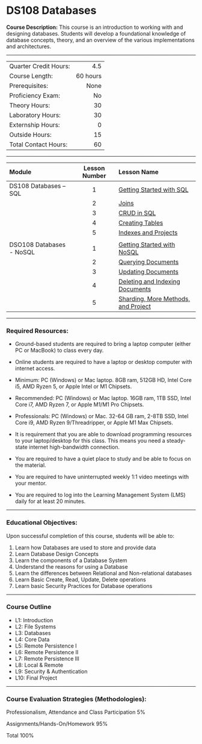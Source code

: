 # DS108 Databases

**Course Description:** This course is an introduction to working with and designing databases.  Students will develop a foundational knowledge of database concepts, theory, and an overview of the various implementations and architectures.  

<hr style="border: 0; height: 1px; background-image: linear-gradient(to right, rgba(0, 0, 0, 0), rgba(0, 0, 0, 0.75), rgba(0, 0, 0, 0));"/>

|                     |    |
|:---                 |---:|
|Quarter Credit Hours:|4.5|
|Course Length:       |60 hours|
|Prerequisites:       |None|
|Proficiency Exam:    |No|
|Theory Hours: 	      |30|
|Laboratory Hours:	  |30|
|Externship Hours:	  |0 |
|Outside Hours:	      |15|
|Total Contact Hours: |60|

<hr style="border: 0; height: 1px; background-image: linear-gradient(to right, rgba(0, 0, 0, 0), rgba(0, 0, 0, 0.75), rgba(0, 0, 0, 0));"/>

|Module                 |Lesson Number|Lesson Name|
|:---                   |:---:        |:---       |
|DS108 Databases – SQL  |1   | [Getting Started with SQL](SQL/DS108L1.ipynb)  |
|                       |2   | [Joins](SQL/DS108L2.ipynb)                |
|                       |3   | [CRUD in SQL ](SQL/DS108L3.ipynb)              |
|                       |4   | [Creating Tables](SQL/DS108L4.ipynb)|
|                       |5   | [Indexes and Projects](SQL/DS108L5.ipynb)      |
| | |
|DSO108 Databases - NoSQL |1   | [Getting Started with NoSQL](NoSQL/DS108NoSQLL1.ipynb)        | 
|                       |2   | [Querying Documents](NoSQL/DS108NoSQLL2.ipynb)       |
|                       |3   | [Updating Documents](NoSQL/DS108NoSQLL3.ipynb)   | 
|                       |4   | [Deleting and Indexing Documents](NoSQL/DS108NoSQLL4.ipynb)  | 
|                       |5  | [Sharding, More Methods, and Project](NoSQL/DS108NoSQLL5.ipynb)         | 

<hr style="border: 0; height: 1px; background-image: linear-gradient(to right, rgba(0, 0, 0, 0), rgba(0, 0, 0, 0.75), rgba(0, 0, 0, 0));"/>

### Required Resources: 
- Ground-based students are required to bring a laptop computer (either PC or MacBook) to class every day.  

- Online students are required to have a laptop or desktop computer with internet access.  

- Minimum: PC (Windows) or Mac laptop. 8GB ram, 512GB HD, Intel Core i5,  AMD Ryzen 5, or Apple Intel or M1 Chipsets.

- Recommended: PC (Windows) or Mac laptop. 16GB ram, 1TB SSD, Intel Core i7, AMD Ryzen 7, or Apple M1/M1 Pro Chipsets.

- Professionals: PC (Windows) or Mac. 32-64 GB ram, 2-8TB SSD, Intel Core i9, AMD Ryzen 9/Threadripper, or Apple M1 Max Chipsets.

- It is requirement that you are able to download programming resources to your laptop/desktop for this class. This means you need a steady-state internet high-bandwidth connection.

- You are required to have a quiet place to study and be able to focus on the material.

- You are required to have uninterrupted weekly 1:1 video meetings with your mentor.

- You are required to log into the Learning Management System (LMS) daily for at least 20 minutes.

<hr style="border: 0; height: 1px; background-image: linear-gradient(to right, rgba(0, 0, 0, 0), rgba(0, 0, 0, 0.75), rgba(0, 0, 0, 0));"/>

### Educational Objectives:

Upon successful completion of this course, students will be able to:  
1.	Learn how Databases are used to store and provide data
2.	Learn Database Design Concepts
3.	Learn the components of a Database System
4.	Understand the reasons for using a Database
5.	Learn the differences between Relational and Non-relational databases
6.	Learn Basic Create, Read, Update, Delete operations
7.	Learn basic Security Practices for Database operations

<hr style="border: 0; height: 1px; background-image: linear-gradient(to right, rgba(0, 0, 0, 0), rgba(0, 0, 0, 0.75), rgba(0, 0, 0, 0));"/>

### Course Outline
- L1: Introduction
- L2: File Systems
- L3: Databases
- L4: Core Data
- L5: Remote Persistence I
- L6: Remote Persistence II
- L7: Remote Persistence III
- L8: Local & Remote
- L9: Security & Authentication
- L10: Final Project

<hr style="border: 0; height: 1px; background-image: linear-gradient(to right, rgba(0, 0, 0, 0), rgba(0, 0, 0, 0.75), rgba(0, 0, 0, 0));"/>

### Course Evaluation Strategies (Methodologies):
Professionalism, Attendance and Class Participation	    5%

Assignments/Hands-On/Homework	  95%

Total	100%
